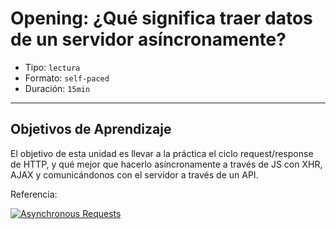 # Opening: ¿Qué significa traer datos de un servidor asíncronamente?

- Tipo: `lectura`
- Formato: `self-paced`
- Duración: `15min`

***

## Objetivos de Aprendizaje

El objetivo de esta unidad es llevar a la práctica el ciclo request/response de
HTTP, y qué mejor que hacerlo asíncronamente a través de JS con XHR, AJAX y
comunicándonos con el servidor a través de un API.

Referencia:

[![Asynchronous Requests](https://img.youtube.com/vi/P5JlebbqzTQ/0.jpg)](https://youtu.be/P5JlebbqzTQ)
